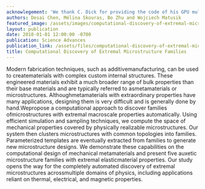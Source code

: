 ```yaml
---
acknowlegement: 'We thank C. Dick for providing the code of his GPU multigrid FEM solver that inspired us. We also thank D. Rus for providing access to the mechanical test machines that we used. Funding: The research is funded by Defense Advanced Research Projects Agency (DARPA) Simplifying Complexity in Scientific Discovery (SIMPLEX) N66001-15-C-4030.'
authors: Desai Chen, Mélina Skouras, Bo Zhu and Wojciech Matusik
featured_image: /assets/images/computational-discovery-of-extremal-microstructure-families_0_itok=tUa9SCEB.png
layout: publication
date: 2018-01-01 12:00:00 -0700
publication: Science Advances
publication_link: /assets/files/computational-discovery-of-extremal-microstructure-families.pdf
title: Computational Discovery of Extremal Microstructure Families
---
```


Modern fabrication techniques, such as additivemanufacturing, can be used to creatematerials with complex custom internal structures. These engineered materials exhibit a much broader range of bulk properties than their base materials and are typically referred to asmetamaterials or microstructures. Althoughmetamaterials with extraordinary properties have many applications, designing them is very difficult and is generally done by hand.Wepropose a computational approach to discover families ofmicrostructures with extremal macroscale properties automatically. Using efficient simulation and sampling techniques, we compute the space of mechanical properties covered by physically realizable microstructures. Our system then clusters microstructures with common topologies into families. Parameterized templates are eventually extracted from families to generate new microstructure designs. We demonstrate these capabilities on the computational design of mechanical metamaterials and present five auxetic microstructure families with extremal elasticmaterial properties. Our study opens the way for the completely automated discovery of extremal microstructures acrossmultiple domains of physics, including applications reliant on thermal, electrical, and magnetic properties.